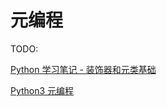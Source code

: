 
# 元编程

TODO:

[Python 学习笔记 - 装饰器和元类基础](https://blog.mazhangjing.com/2018/03/13/learn_python_1/)

[Python3 元编程](https://python3-cookbook.readthedocs.io/zh_CN/latest/chapters/p09_meta_programming.html)